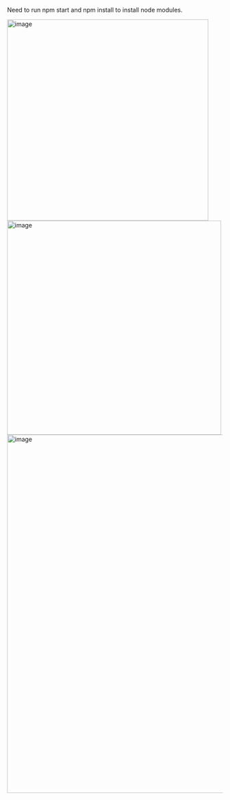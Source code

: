 
Need to run npm start and npm install to install node modules.

<img width="470" alt="image" src="https://user-images.githubusercontent.com/96451714/230510517-bb3e4f22-197f-48e0-991a-f19074d7baae.png">


<img width="500" alt="image" src="https://user-images.githubusercontent.com/96451714/230510621-8387a528-cd20-4700-a034-c16c66d0f822.png">


<img width="837" alt="image" src="https://user-images.githubusercontent.com/96451714/230510720-27b1e315-4554-4366-8606-3366b34599c4.png">


